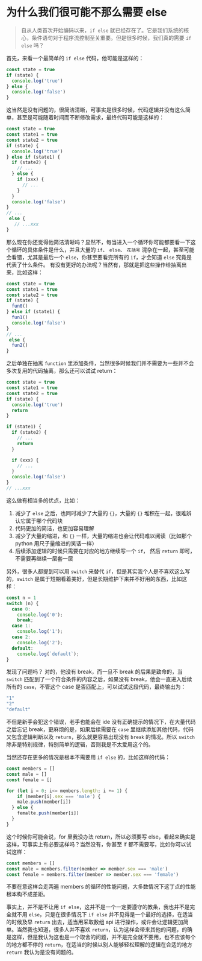 # 为什么我们很可能不那么需要 else
> 自从人类首次开始编码以来，`if else` 就已经存在了。它是我们系统的核心，条件语句对于程序流控制至关重要。但是很多时候，我们真的需要 `if else` 吗？  

首先，来看一个最简单的 `if else` 代码，他可能是这样的：
``` javascript
const state = true
if (state) {
  console.log('true')
} else {
  console.log('false')
}
```

这当然是没有问题的，很简洁清晰，可事实是很多时候，代码逻辑并没有这么简单，甚至是可能随着时间而不断修改需求，最终代码可能是这样的：
``` javascript
const state = true
const state1 = true
const state2 = true
if (state) {
  console.log('true')
} else if (state1) {
  if (state2) {
    // ...
  } else {
    if (xxx) {
      // ...
    }
  }
  console.log('false')
} 
// ...
 else {
   // ...xxx
}
```

那么现在你还觉得他简洁清晰吗？显然不，每当进入一个循环你可能都要看一下这个循环的具体条件是什么，并且大量的 `if`、 `else`、 ` 花括号 ` 混杂在一起，甚至可能会看错，尤其是最后一个 `else`，你甚至要看完所有的 `if`，才会知道 `else` 究竟是代表了什么条件。
有没有更好的办法呢？当然有，那就是把这些操作给抽离出来，比如这样：
``` javascript
const state = true
const state1 = true
const state2 = true
if (state) {
  fun0()
} else if (state1) {
  fun1()
  console.log('false')
} 
// ...
 else {
  fun2()
}
```

之后单独在抽离 `function` 里添加条件，当然很多时候我们并不需要为一些并不会多次复用的代码抽离，那么还可以试试 return：
``` javascript
const state = true
const state1 = true
const state2 = true
if (state) {
  console.log('true')
  return
} 

if (state1) {
  if (state2) {
    // ...
    return
  } 

  if (xxx) {
    // ...
  }
  console.log('false')
} 
// ...xxx
```
这么做有相当多的优点，比如：
1. 减少了 `else` 之后，也同时减少了大量的 `{}`，大量的 `{}` 堆积在一起，很难辨认它属于哪个代码块
2. 代码更加的简洁，也更加容易理解
3. 减少了大量的缩进，和 `{}` 一样，大量的缩进也会让代码难以阅读（比如那个 python 用尺子量缩进的笑话一样）
4. 后续添加逻辑的时候只需要在对应的地方继续写一个 `if`， 然后 `return` 即可，不需要再继续一层套一层



另外，很多人都提到可以用 `switch` 来替代 `if`，但是其实我个人是不喜欢这么写的，`switch` 是属于短期看着美好，但是长期维护下来并不好用的东西，比如这样：
``` javascript
const n = 1
switch (n) {
  case 0:
    console.log('0');
    break;
  case 1:
    console.log('1');
  case 2:
    console.log('2');
  default:
    console.log(`default`);
}
```

发现了问题吗？ 对的，他没有 break，而一旦不 break 的后果是致命的，当 `switch` 匹配到了一个符合条件的内容之后，如果没有 break，他会一直进入后续所有的 `case`，不管这个 case 是否匹配上，可以试试这段代码，最终输出为：
``` javascript
"1"
"2"
"default"
```

不但是新手会犯这个错误，老手也能会在 ide 没有正确提示的情况下，在大量代码之后忘记 break，更麻烦的是，如果后续需要在 `case` 里继续添加其他代码，代码又包含逻辑判断以及 `return`，那么就更容易出现没有 `break` 的情况。所以 `switch` 除非是特别规律，特别简单的逻辑，否则我是不太爱用这个的。

当然还存在更多的情况是根本不需要用 `if else` 的，比如这样的代码：
``` javascript
const members = []
const male = []
const female = []

for (let i = 0; i<= members.length; i += 1) {
	if (member[i].sex === 'male') {
    male.push(member[i])
  } else {
    femalte.push(member[i])
  }
}
```

这个时候你可能会说，for 里我没办法 return，所以必须要写 else，看起来确实是这样，可事实上有必要这样吗？当然没有，你甚至 if 都不需要写，比如你可以试试这样：
``` javascript
const members = []
const male = members.filter(member => member.sex === 'male')
const female = members.filter(member => member.sex === 'female')
```
不要在意这样会走两遍 members 的循环的性能问题，大多数情况下这丁点的性能根本构不成差距。

事实上，并不是不让用 `if else`，这并不是一个一定要遵守的教条，我也并不是完全就不用 `else`，只是在很多情况下 `if else` 并不见得是一个最好的选择，在适当的时候及早 `return` 出去，适当用采取数组 api 进行操作，或许会让逻辑更加简单。当然我也知道，很多人并不喜欢 `return`，认为这样会带来其他的问题，的确是这样，但是我认为这也是一个取舍的问题，并不是完全就不要用，也不应该每个的地方都不停的 `return`，在适当的时候以别人能够轻松理解的逻辑在合适的地方 `return` 我认为是没有问题的。